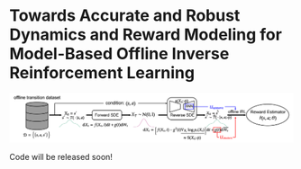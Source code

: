 # Towards Accurate and Robust Dynamics and Reward Modeling for Model-Based Offline Inverse Reinforcement Learning

![Grphic Abstract](assets/main.png)

Code will be released soon!
